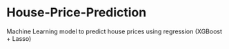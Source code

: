 # House-Price-Prediction
Machine Learning model to predict house prices using regression (XGBoost + Lasso)
